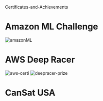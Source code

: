 Certificates-and-Achievements

# Amazon ML Challenge
![amazonML](https://github.com/AnshTanwar/Certificates-and-Achievements/assets/97782299/2c0cb51d-df0b-44d7-81a3-4fe300561363)

# AWS Deep Racer
![aws-certi](https://github.com/AnshTanwar/Certificates-and-Achievements/assets/97782299/a366cb2f-6174-4ad3-aaaf-33f0c6b04418)
![deepracer-prize](https://github.com/AnshTanwar/Certificates-and-Achievements/assets/97782299/f2ce5525-de76-4bee-a6bb-10ee42050d85)

 # CanSat USA
